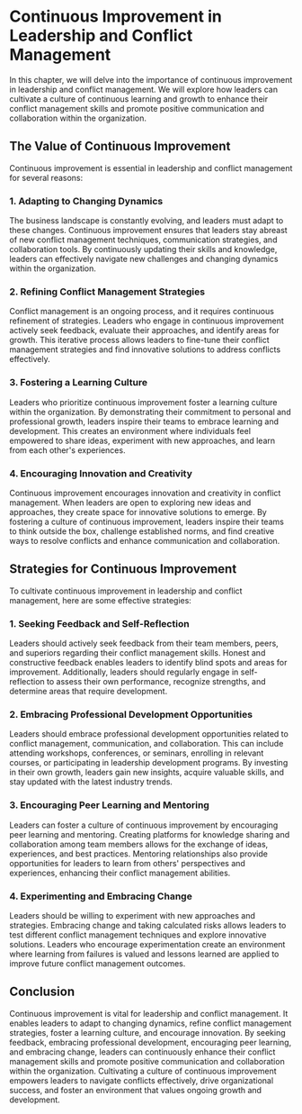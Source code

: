 Continuous Improvement in Leadership and Conflict Management
=======================================================================

In this chapter, we will delve into the importance of continuous improvement in leadership and conflict management. We will explore how leaders can cultivate a culture of continuous learning and growth to enhance their conflict management skills and promote positive communication and collaboration within the organization.

**The Value of Continuous Improvement**
---------------------------------------

Continuous improvement is essential in leadership and conflict management for several reasons:

### **1. Adapting to Changing Dynamics**

The business landscape is constantly evolving, and leaders must adapt to these changes. Continuous improvement ensures that leaders stay abreast of new conflict management techniques, communication strategies, and collaboration tools. By continuously updating their skills and knowledge, leaders can effectively navigate new challenges and changing dynamics within the organization.

### **2. Refining Conflict Management Strategies**

Conflict management is an ongoing process, and it requires continuous refinement of strategies. Leaders who engage in continuous improvement actively seek feedback, evaluate their approaches, and identify areas for growth. This iterative process allows leaders to fine-tune their conflict management strategies and find innovative solutions to address conflicts effectively.

### **3. Fostering a Learning Culture**

Leaders who prioritize continuous improvement foster a learning culture within the organization. By demonstrating their commitment to personal and professional growth, leaders inspire their teams to embrace learning and development. This creates an environment where individuals feel empowered to share ideas, experiment with new approaches, and learn from each other's experiences.

### **4. Encouraging Innovation and Creativity**

Continuous improvement encourages innovation and creativity in conflict management. When leaders are open to exploring new ideas and approaches, they create space for innovative solutions to emerge. By fostering a culture of continuous improvement, leaders inspire their teams to think outside the box, challenge established norms, and find creative ways to resolve conflicts and enhance communication and collaboration.

**Strategies for Continuous Improvement**
-----------------------------------------

To cultivate continuous improvement in leadership and conflict management, here are some effective strategies:

### **1. Seeking Feedback and Self-Reflection**

Leaders should actively seek feedback from their team members, peers, and superiors regarding their conflict management skills. Honest and constructive feedback enables leaders to identify blind spots and areas for improvement. Additionally, leaders should regularly engage in self-reflection to assess their own performance, recognize strengths, and determine areas that require development.

### **2. Embracing Professional Development Opportunities**

Leaders should embrace professional development opportunities related to conflict management, communication, and collaboration. This can include attending workshops, conferences, or seminars, enrolling in relevant courses, or participating in leadership development programs. By investing in their own growth, leaders gain new insights, acquire valuable skills, and stay updated with the latest industry trends.

### **3. Encouraging Peer Learning and Mentoring**

Leaders can foster a culture of continuous improvement by encouraging peer learning and mentoring. Creating platforms for knowledge sharing and collaboration among team members allows for the exchange of ideas, experiences, and best practices. Mentoring relationships also provide opportunities for leaders to learn from others' perspectives and experiences, enhancing their conflict management abilities.

### **4. Experimenting and Embracing Change**

Leaders should be willing to experiment with new approaches and strategies. Embracing change and taking calculated risks allows leaders to test different conflict management techniques and explore innovative solutions. Leaders who encourage experimentation create an environment where learning from failures is valued and lessons learned are applied to improve future conflict management outcomes.

**Conclusion**
--------------

Continuous improvement is vital for leadership and conflict management. It enables leaders to adapt to changing dynamics, refine conflict management strategies, foster a learning culture, and encourage innovation. By seeking feedback, embracing professional development, encouraging peer learning, and embracing change, leaders can continuously enhance their conflict management skills and promote positive communication and collaboration within the organization. Cultivating a culture of continuous improvement empowers leaders to navigate conflicts effectively, drive organizational success, and foster an environment that values ongoing growth and development.
